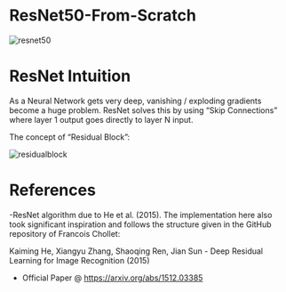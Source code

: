 # ResNet50-From-Scratch

![resnet50](https://user-images.githubusercontent.com/100022706/236117171-1355049d-10f1-4308-9025-0937284436de.png)

# ResNet Intuition

As a Neural Network gets very deep, vanishing / exploding gradients become a huge problem. ResNet solves this by using “Skip Connections” where layer 1 output goes directly to layer N input.

The concept of “Residual Block”:


![residualblock](https://user-images.githubusercontent.com/100022706/236117258-c0b74550-858c-4422-a383-ce4fb3ba72f4.png)

# References

-ResNet algorithm due to He et al. (2015). The implementation here also took significant inspiration and follows the structure given in the GitHub repository of Francois Chollet:

Kaiming He, Xiangyu Zhang, Shaoqing Ren, Jian Sun - Deep Residual Learning for Image Recognition (2015)

- Official Paper @ https://arxiv.org/abs/1512.03385
